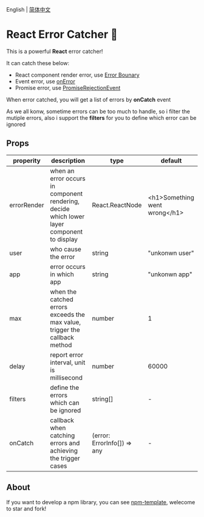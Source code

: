 English | [简体中文](./README.zh-CN.md)

# React Error Catcher 🍑

This is a powerful **React** error catcher!

It can catch these below:
- React component render error, use [Error Bounary](https://zh-hans.reactjs.org/docs/error-boundaries.html)
- Event error, use [onError](https://developer.mozilla.org/zh-CN/docs/Web/API/ErrorEvent)
- Promise error, use [PromiseRejectionEvent](https://developer.mozilla.org/zh-CN/docs/Web/API/PromiseRejectionEvent)

When error catched, you will get a list of errors by **onCatch** event

As we all konw, sometime errors can be too much to handle, so i filter the mutiple errors, also i support the **filters** for you to define which error can be ignored

## Props

| properity   | description                                                  | type                        | default                         |
| ----------- | ------------------------------------------------------------ | --------------------------- | ------------------------------- |
| errorRender | when an error occurs in component rendering, decide which lower layer component to display | React.ReactNode             | \<h1>Something went wrong\</h1> |
| user        | who cause the error                                          | string                      | "unkonwn user"                  |
| app         | error occurs in which app                                    | string                      | "unkonwn app"                   |
| max         | when the catched errors exceeds the max value,  trigger the callback method | number                      | 1                               |
| delay       | report error interval, unit is millisecond                   | number                      | 60000                           |
| filters     | define the errors which can be ignored                       | string[]                    | -                               |
| onCatch     | callback when catching errors and achieving the trigger cases | (error: ErrorInfo[]) => any | -                               |



## About

If you want to develop a npm library, you can see [npm-template](https://github.com/Y-lonelY/npm-template), welecome to star and fork!









